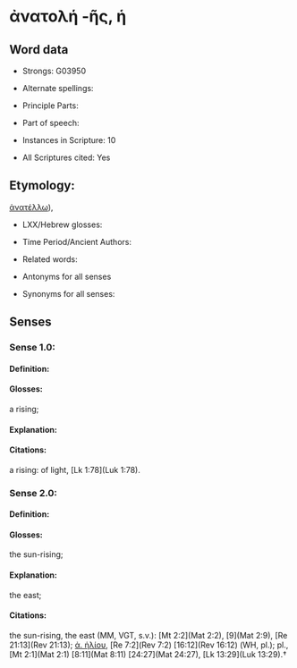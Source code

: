 # ἀνατολή -ῆς, ἡ

<!-- Status: S2=NeedsEdits -->
<!-- Lexica used for edits:   -->

## Word data

* Strongs: G03950

* Alternate spellings:



* Principle Parts: 


* Part of speech: 


* Instances in Scripture: 10

* All Scriptures cited: Yes

## Etymology: 

[ἀνατέλλω]()),

* LXX/Hebrew glosses: 


* Time Period/Ancient Authors: 


* Related words: 

* Antonyms for all senses

* Synonyms for all senses: 


## Senses 


### Sense  1.0: 

#### Definition: 

#### Glosses: 

a rising; 

#### Explanation: 


#### Citations: 

a rising: of light, [Lk 1:78](Luk 1:78).

### Sense  2.0: 

#### Definition: 

#### Glosses: 

the sun-rising; 

#### Explanation: 

the east; 

#### Citations: 

the sun-rising, the east (MM, VGT, s.v.): [Mt 2:2](Mat 2:2), [9](Mat 2:9), [Re 21:13](Rev 21:13); [ἀ. ἡλίου](), [Re 7:2](Rev 7:2) [16:12](Rev 16:12) (WΗ, pl.); pl., [Mt 2:1](Mat 2:1) [8:11](Mat 8:11) [24:27](Mat 24:27), [Lk 13:29](Luk 13:29).†
